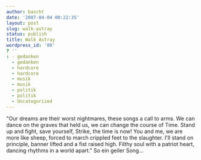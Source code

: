 ```yaml
---
author: bascht
date: '2007-04-04 00:22:35'
layout: post
slug: walk-astray
status: publish
title: Walk Astray
wordpress_id: '80'
? ''
: - gedanken
  - gedanken
  - hardcore
  - hardcore
  - musik
  - musik
  - politik
  - politik
  - Uncategorized
---
```


"Our dreams are their worst nightmares, these songs a call to arms.
We can dance on the graves that held us, we can change the course
of Time. Stand up and fight, save yourself, Strike, the time is
now! You and me, we are more like sheep, forced to march crippled
feet to the slaughter. I'll stand on principle, banner lifted and a
fist raised high. Filthy soul with a patriot heart, dancing rhythms
in a world apart." So ein geiler Song...


